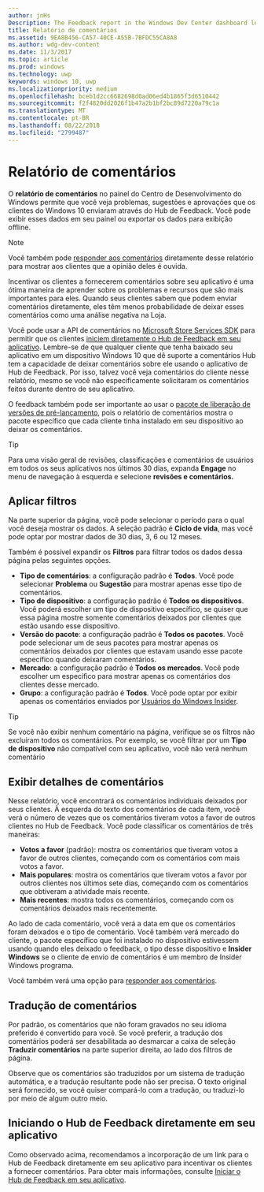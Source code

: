 ```yaml
---
author: jnHs
Description: The Feedback report in the Windows Dev Center dashboard lets you see the problems, suggestions, and upvotes that your Windows 10 customers have submitted through Feedback Hub.
title: Relatório de comentários
ms.assetid: 9EA8B456-CA57-40CE-A55B-7BFDC55CA8A8
ms.author: wdg-dev-content
ms.date: 11/3/2017
ms.topic: article
ms.prod: windows
ms.technology: uwp
keywords: windows 10, uwp
ms.localizationpriority: medium
ms.openlocfilehash: bceb1d2cc6682698d0ad06ed4b1865f3d6510442
ms.sourcegitcommit: f2f4820dd2026f1b47a2b1bf2bc89d7220a79c1a
ms.translationtype: MT
ms.contentlocale: pt-BR
ms.lasthandoff: 08/22/2018
ms.locfileid: "2799487"
---
```

# <a name="feedback-report"></a>Relatório de comentários

O **relatório de comentários** no painel do Centro de Desenvolvimento do Windows permite que você veja problemas, sugestões e aprovações que os clientes do Windows 10 enviaram através do Hub de Feedback. Você pode exibir esses dados em seu painel ou exportar os dados para exibição offline.

> [!NOTE]
> Você também pode [responder aos comentários](respond-to-customer-feedback.md) diretamente desse relatório para mostrar aos clientes que a opinião deles é ouvida.

Incentivar os clientes a fornecerem comentários sobre seu aplicativo é uma ótima maneira de aprender sobre os problemas e recursos que são mais importantes para eles. Quando seus clientes sabem que podem enviar comentários diretamente, eles têm menos probabilidade de deixar esses comentários como uma análise negativa na Loja.

Você pode usar a API de comentários no [Microsoft Store Services SDK](http://aka.ms/store-em-sdk) para permitir que os clientes [iniciem diretamente o Hub de Feedback em seu aplicativo](../monetize/launch-feedback-hub-from-your-app.md). Lembre-se de que qualquer cliente que tenha baixado seu aplicativo em um dispositivo Windows 10 que dê suporte a comentários Hub tem a capacidade de deixar comentários sobre ele usando o aplicativo de Hub de Feedback. Por isso, talvez você veja comentários do cliente nesse relatório, mesmo se você não especificamente solicitaram os comentários feitos durante dentro de seu aplicativo.

O feedback também pode ser importante ao usar o [pacote de liberação de versões de pré-lançamento](package-flights.md), pois o relatório de comentários mostra o pacote específico que cada cliente tinha instalado em seu dispositivo ao deixar os comentários.

> [!TIP]
> Para uma visão geral de revisões, classificações e comentários de usuários em todos os seus aplicativos nos últimos 30 dias, expanda **Engage** no menu de navegação à esquerda e selecione **revisões e comentários.** 


## <a name="apply-filters"></a>Aplicar filtros

Na parte superior da página, você pode selecionar o período para o qual você deseja mostrar os dados. A seleção padrão é **Ciclo de vida**, mas você pode optar por mostrar dados de 30 dias, 3, 6 ou 12 meses.

Também é possível expandir os **Filtros** para filtrar todos os dados dessa página pelas seguintes opções.

- **Tipo de comentários**: a configuração padrão é **Todos**. Você pode selecionar **Problema** ou **Sugestão** para mostrar apenas esse tipo de comentários.
- **Tipo de dispositivo**: a configuração padrão é **Todos os dispositivos**. Você poderá escolher um tipo de dispositivo específico, se quiser que essa página mostre somente comentários deixados por clientes que estão usando esse dispositivo.
- **Versão do pacote**: a configuração padrão é **Todos os pacotes**. Você pode selecionar um de seus pacotes para mostrar apenas os comentários deixados por clientes que estavam usando esse pacote específico quando deixaram comentários.
- **Mercado**: a configuração padrão é **Todos os mercados**. Você pode escolher um específico para mostrar apenas os comentários dos clientes desse mercado.
- **Grupo**: a configuração padrão é **Todos**. Você pode optar por exibir apenas os comentários enviados por [Usuários do Windows Insider](http://insider.windows.com).

> [!TIP]
> Se você não exibir nenhum comentário na página, verifique se os filtros não excluíram todos os comentários. Por exemplo, se você filtrar por um **Tipo de dispositivo** não compatível com seu aplicativo, você não verá nenhum comentário


## <a name="viewing-feedback-details"></a>Exibir detalhes de comentários

Nesse relatório, você encontrará os comentários individuais deixados por seus clientes. À esquerda do texto dos comentários de cada item, você verá o número de vezes que os comentários tiveram votos a favor de outros clientes no Hub de Feedback. Você pode classificar os comentários de três maneiras:

- **Votos a favor** (padrão): mostra os comentários que tiveram votos a favor de outros clientes, começando com os comentários com mais votos a favor.
- **Mais populares**: mostra os comentários que tiveram votos a favor por outros clientes nos últimos sete dias, começando com os comentários que obtiveram a atividade mais recente.
- **Mais recentes**: mostra todos os comentários, começando com os comentários deixados mais recentemente.

Ao lado de cada comentário, você verá a data em que os comentários foram deixados e o tipo de comentário. Você também verá mercado do cliente, o pacote específico que foi instalado no dispositivo estivessem usando quando eles deixado o feedback, o tipo desse dispositivo e **Insider Windows** se o cliente de envio de comentários é um membro de Insider Windows programa.

Você também verá uma opção para [responder aos comentários](respond-to-customer-feedback.md).


## <a name="translating-feedback"></a>Tradução de comentários

Por padrão, os comentários que não foram gravados no seu idioma preferido é convertido para você. Se você preferir, a tradução dos comentários poderá ser desabilitada ao desmarcar a caixa de seleção **Traduzir comentários** na parte superior direita, ao lado dos filtros de página.

Observe que os comentários são traduzidos por um sistema de tradução automática, e a tradução resultante pode não ser precisa. O texto original será fornecido, se você quiser compará-lo com a tradução, ou traduzi-lo por meio de algum outro meio.


## <a name="launching-feedback-hub-directly-from-your-app"></a>Iniciando o Hub de Feedback diretamente em seu aplicativo

Como observado acima, recomendamos a incorporação de um link para o Hub de Feedback diretamente em seu aplicativo para incentivar os clientes a fornecer comentários. Para obter mais informações, consulte [Iniciar o Hub de Feedback em seu aplicativo](../monetize/launch-feedback-hub-from-your-app.md).
